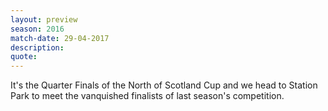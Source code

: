 ```yaml
---
layout: preview
season: 2016
match-date: 29-04-2017
description:
quote:
---
```

It's the Quarter Finals of the North of Scotland Cup and we head to Station Park to meet the vanquished finalists of last season's competition.
